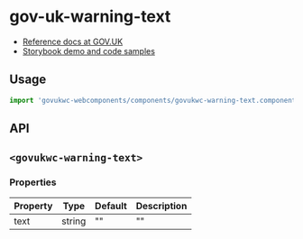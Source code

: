 # gov-uk-warning-text

- [Reference docs at GOV.UK](https://design-system.service.gov.uk/components/warning-text/)
- [Storybook demo and code samples](http://tgreyuk.github.io/govuk-webcomponents/storybook/?path=/story/warning-text/)

## Usage

```javascript
import 'govukwc-webcomponents/components/govukwc-warning-text.component.js';
```

## API

## `<govukwc-warning-text>`

### Properties

| Property  |  Type     | Default | Description |
|-----------|-----------|---------|-------------|
| text|string|""|""| 

